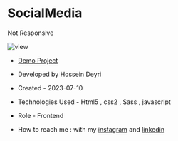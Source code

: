 # SocialMedia
Not Responsive

![view](https://github.com/hossein-deyri/SocialMedia-Trick/assets/136192436/b1e7c9d4-f46a-4958-9384-5ed6b6c6ddb7)

- [Demo Project]( https://hossein-deyri.github.io/SocialMedia-Trick/)

- Developed by Hossein Deyri

- Created - 2023-07-10

- Technologies Used - Html5 , css2  , Sass , javascript

- Role - Frontend

- How to reach me : with my [instagram](https://www.instagram.com/hossein.deyri_web) and [linkedin](https://www.linkedin.com/in/hossein-deyri)
